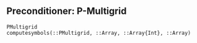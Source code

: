 ## Preconditioner: P-Multigrid

```@docs
PMultigrid
computesymbols(::PMultigrid, ::Array, ::Array{Int}, ::Array)
```
